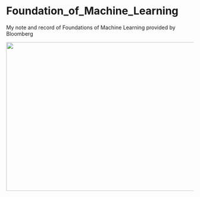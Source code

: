 # Foundation_of_Machine_Learning
My note and record of Foundations of Machine Learning provided by Bloomberg
<div align=center><img width='800', height='400' src='/mlbanner.png' /></div>
